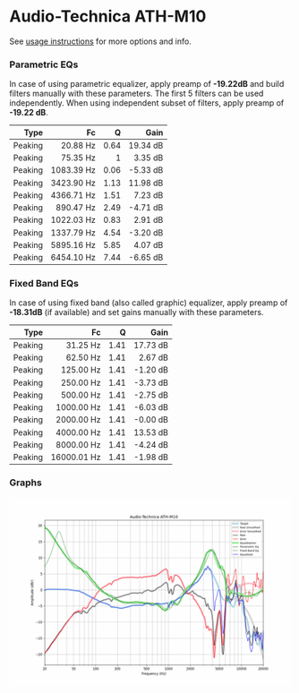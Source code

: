 # Audio-Technica ATH-M10
See [usage instructions](https://github.com/jaakkopasanen/AutoEq#usage) for more options and info.

### Parametric EQs
In case of using parametric equalizer, apply preamp of **-19.22dB** and build filters manually
with these parameters. The first 5 filters can be used independently.
When using independent subset of filters, apply preamp of **-19.22 dB**.

| Type    | Fc         |    Q | Gain     |
|--------:|-----------:|-----:|---------:|
| Peaking | 20.88 Hz   | 0.64 | 19.34 dB |
| Peaking | 75.35 Hz   | 1    | 3.35 dB  |
| Peaking | 1083.39 Hz | 0.06 | -5.33 dB |
| Peaking | 3423.90 Hz | 1.13 | 11.98 dB |
| Peaking | 4366.71 Hz | 1.51 | 7.23 dB  |
| Peaking | 890.47 Hz  | 2.49 | -4.71 dB |
| Peaking | 1022.03 Hz | 0.83 | 2.91 dB  |
| Peaking | 1337.79 Hz | 4.54 | -3.20 dB |
| Peaking | 5895.16 Hz | 5.85 | 4.07 dB  |
| Peaking | 6454.10 Hz | 7.44 | -6.65 dB |

### Fixed Band EQs
In case of using fixed band (also called graphic) equalizer, apply preamp of **-18.31dB**
(if available) and set gains manually with these parameters.

| Type    | Fc          |    Q | Gain     |
|--------:|------------:|-----:|---------:|
| Peaking | 31.25 Hz    | 1.41 | 17.73 dB |
| Peaking | 62.50 Hz    | 1.41 | 2.67 dB  |
| Peaking | 125.00 Hz   | 1.41 | -1.20 dB |
| Peaking | 250.00 Hz   | 1.41 | -3.73 dB |
| Peaking | 500.00 Hz   | 1.41 | -2.75 dB |
| Peaking | 1000.00 Hz  | 1.41 | -6.03 dB |
| Peaking | 2000.00 Hz  | 1.41 | -0.00 dB |
| Peaking | 4000.00 Hz  | 1.41 | 13.53 dB |
| Peaking | 8000.00 Hz  | 1.41 | -4.24 dB |
| Peaking | 16000.01 Hz | 1.41 | -1.98 dB |

### Graphs
![](./Audio-Technica%20ATH-M10.png)